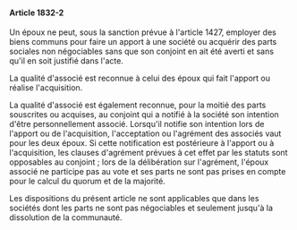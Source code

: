#### Article 1832-2

Un époux ne peut, sous la sanction prévue à l'article 1427, employer des biens communs pour faire un apport à une société ou acquérir des parts sociales non négociables sans que son conjoint en ait été averti et sans qu'il en soit justifié dans l'acte.

La qualité d'associé est reconnue à celui des époux qui fait l'apport ou réalise l'acquisition.

La qualité d'associé est également reconnue, pour la moitié des parts souscrites ou acquises, au conjoint qui a notifié à la société son intention d'être personnellement associé. Lorsqu'il notifie son intention lors de l'apport ou de l'acquisition, l'acceptation ou l'agrément des associés vaut pour les deux époux. Si cette notification est postérieure à l'apport ou à l'acquisition, les clauses d'agrément prévues à cet effet par les statuts sont opposables au conjoint ; lors de la délibération sur l'agrément, l'époux associé ne participe pas au vote et ses parts ne sont pas prises en compte pour le calcul du quorum et de la majorité.

Les dispositions du présent article ne sont applicables que dans les sociétés dont les parts ne sont pas négociables et seulement jusqu'à la dissolution de la communauté.

